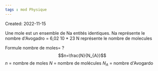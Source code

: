 ```yaml
---
tags : mod Physique
---
```

Created: 2022-11-15

Une mole est un ensemble de Na entités identiques. 
Na représente le nombre d'Avogadro = 6,02 10 * 23 
N représente le nombre de molecules 

Formule nombre de moles=
?
$$n=\frac{N}{N_{A}}$$
$n$ = nombre de moles
$N$ = nombre de molécules
$N_{A}$ = nombre d'Avogardo
<!--SR:!2023-01-18,6,210-->